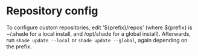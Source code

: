 # Repository config

To configure custom repositories, edit '${prefix}/repos' (where ${prefix} is ~/.shade for a local install, and /opt/shade for a global install). Afterwards, run `shade update --local` or `shade update --global`, again depending on the prefix.
